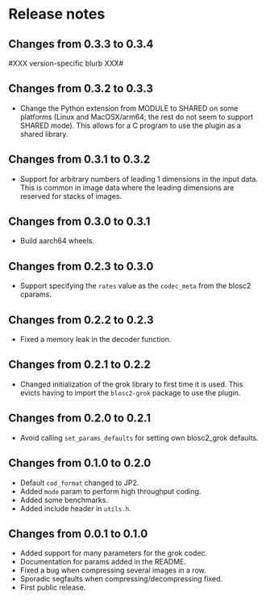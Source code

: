 # Release notes

## Changes from 0.3.3 to 0.3.4

#XXX version-specific blurb XXX#

## Changes from 0.3.2 to 0.3.3

* Change the Python extension from MODULE to SHARED on some
  platforms (Linux and MacOSX/arm64; the rest do not seem
  to support SHARED mode).  This allows for a C program to
  use the plugin as a shared library.

## Changes from 0.3.1 to 0.3.2

* Support for arbitrary numbers of leading 1 dimensions in the input data.
  This is common in image data where the leading dimensions are reserved for
  stacks of images.

## Changes from 0.3.0 to 0.3.1

* Build aarch64 wheels.


## Changes from 0.2.3 to 0.3.0

* Support specifying the `rates` value as the
 `codec_meta` from the blosc2 cparams.


## Changes from 0.2.2 to 0.2.3

* Fixed a memory leak in the decoder function.


## Changes from 0.2.1 to 0.2.2

* Changed initialization of the grok library
  to first time it is used. This evicts having to import
  the `blosc2-grok` package to use the plugin.


## Changes from 0.2.0 to 0.2.1

* Avoid calling `set_params_defaults` for setting own blosc2_grok defaults.


## Changes from 0.1.0 to 0.2.0

* Default `cod_format` changed to JP2.
* Added `mode` param to perform high throughput coding.
* Added some benchmarks.
* Added include header in `utils.h`.


## Changes from 0.0.1 to 0.1.0

* Added support for many parameters for the grok codec.
* Documentation for params added in the README.
* Fixed a bug when compressing several images in a row.
* Sporadic segfaults when compressing/decompressing fixed.
* First public release.
